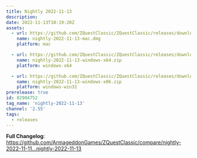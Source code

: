```yaml
---
title: Nightly 2022-11-13
description: 
date: 2022-11-13T10:19:20Z
assets: 
  - url: https://github.com/ZQuestClassic/ZQuestClassic/releases/download/nightly-2022-11-13/nightly-2022-11-13-mac.dmg
    name: nightly-2022-11-13-mac.dmg
    platform: mac

  - url: https://github.com/ZQuestClassic/ZQuestClassic/releases/download/nightly-2022-11-13/nightly-2022-11-13-windows-x64.zip
    name: nightly-2022-11-13-windows-x64.zip
    platform: windows-x64

  - url: https://github.com/ZQuestClassic/ZQuestClassic/releases/download/nightly-2022-11-13/nightly-2022-11-13-windows-x86.zip
    name: nightly-2022-11-13-windows-x86.zip
    platform: windows-win32
prerelease: true
id: 82904752
tag_name: 'nightly-2022-11-13'
channel: '2.55'
tags:
  - releases
---
```


**Full Changelog**: https://github.com/ArmageddonGames/ZQuestClassic/compare/nightly-2022-11-11...nightly-2022-11-13
